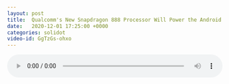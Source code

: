 ```yaml
---
layout: post
title:  Qualcomm's New Snapdragon 888 Processor Will Power the Android Flagships of 2021
date:   2020-12-01 17:25:00 +0000
categories: solidot
video-id: GgTzGs-ohxo
---
```


<audio src="/assets/f4819a6f186890d8cc3c4e43f5924f2b.mp3" style="width: 100%;" controls></audio>

